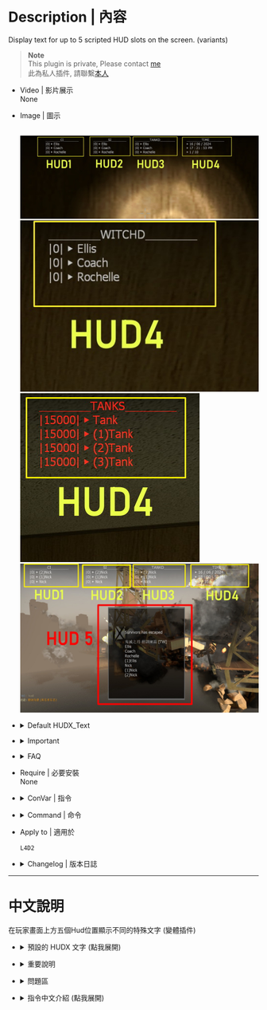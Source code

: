 # Description | 內容
Display text for up to 5 scripted HUD slots on the screen.
(variants)

> __Note__ <br/>
This plugin is private, Please contact [me](https://github.com/fbef0102/Game-Private_Plugin#私人插件列表-private-plugins-list)<br/>
此為私人插件, 請聯繫[本人](https://github.com/fbef0102/Game-Private_Plugin#私人插件列表-private-plugins-list)

* Video | 影片展示
<br/>None

* Image | 圖示

	<br/>![l4d2_scripted_hud_1](image/l4d2_scripted_hud_1.jpg)
	<br/>![l4d2_scripted_hud_2](image/l4d2_scripted_hud_2.jpg)
	<br/>![l4d2_scripted_hud_3](image/l4d2_scripted_hud_3.jpg)
	<br/>![l4d2_scripted_hud_4](image/l4d2_scripted_hud_4.jpg)
</details>

* <details><summary>Default HUDX_Text</summary>

	* HUD1_Text: CI kill
	* HUD2_Text: SI kill
	* HUD3_Text: Damage to tank
	* HUD4_Text:
		1. Damage to witch
		2. Time 
		3. Tank health
	* HUD5_Text: Player Name rescues success in end of campaign
	* Center_Text: None
</details>

* <details><summary>Important</summary>

	* Ensure that you renamed the ```left4dead2\scripts\vscripts\l4d2_scripted_hud_rename.nut``` file to your gamemode. (<gamemode>.nut)
		* If you run a coop server. Rename it to "coop.nut"
		* If you run a versus server. Rename it to "versus.nut"
		* If you run a survival server. Rename it to "survival.nut"
		* If you run a scavenge server. Rename it as "scavenge.nut"
		* If you run some mutation gamemode. Rename it to "xxxx.nut" (xxxx= mutation name)
		* You can create multi .nut files
</details>

* <details><summary>FAQ</summary>

	* How to switch HUD position?
		* Modify ```l4d2_scripted_hud_hud?_x``` cvar (? is 1~5)
		* Modify ```l4d2_scripted_hud_hud?_y``` cvar (? is 1~5)
		* Coordinate diagram
		<br/>![l4d2_scripted_hud_5](image/l4d2_scripted_hud_5.jpg)

	* Why hud disappear or being cut?	
		* The limit of each HUD text is up to 127 characters.
		* hud position depends on Gaming Monitor Resolutions
</details>

* Require | 必要安裝
<br/>None

* <details><summary>ConVar | 指令</summary>

	* cfg/sourcemod/l4d2_scripted_hud.cfg
		```php
		// Enable/Disable the plugin.
		// 0 = Disable, 1 = Enable.
		l4d2_scripted_hud_enable "1"

		// Interval in seconds to update the HUD.
		l4d2_scripted_hud_update_interval "0.5"

		// (HUD 1) Makes the text visible.
		// 0 = OFF, 1 = ON.
		l4d2_scripted_hud_hud1_visible "1"

		// (HUD 1) Aligns the text horizontally.
		// 1 = LEFT, 2 = CENTER, 3 = RIGHT.
		l4d2_scripted_hud_hud1_text_align "1"

		// (HUD 1) Makes the text blink from white to red while a tank is alive.
		// 0 = OFF, 1 = ON.
		l4d2_scripted_hud_hud1_blink_tank "1"

		// (HUD 1) Makes the text blink from white to red.
		// 0 = OFF, 1 = ON.
		l4d2_scripted_hud_hud1_blink "1"

		// (HUD 1) Makes the text play a beep sound while blinking.
		// 0 = OFF, 1 = ON. Note: the blink cvar must be "1" to play the beep sound.
		l4d2_scripted_hud_hud1_beep "0"

		// (HUD 1) Shows the text inside a black transparent background.
		// Note: the background may not draw properly when initialized as "0", start the map with "1" to render properly.
		// 0 = OFF, 1 = ON.
		l4d2_scripted_hud_hud1_background "0"

		// (HUD 1) Which team should see the text.
		// 0 = ALL, 1 = SURVIVOR, 2 = INFECTED.
		l4d2_scripted_hud_hud1_team "0"

		// (HUD 1) Overwrite the HUD flag.
		// For debug purposes only.
		// 0 = OFF.
		l4d2_scripted_hud_hud1_flag_debug "0"

		// (HUD 1) X (horizontal) position of the text.
		// Note: setting it to less than 0.0 may cut/hide the text at screen.
		l4d2_scripted_hud_hud1_x "0.02"

		// (HUD 1) Y (vertical) position of the text.
		// Note: setting it to less than 0.0 may cut/hide the text at screen.
		l4d2_scripted_hud_hud1_y "0.015"

		// (HUD 1) Animated X (horizontal) movement speed of the text.
		// 0 = OFF.
		l4d2_scripted_hud_hud1_x_speed "0.0"

		// (HUD 1) Animated Y (vertical) movement speed of the text.
		// 0 = OFF.
		l4d2_scripted_hud_hud1_y_speed "0.0"

		// (HUD 1) Animated X (horizontal) direction that the text will move.
		// 0 = Right to Left, 1 = Left to Right.
		l4d2_scripted_hud_hud1_x_direction "0"

		// (HUD 1) Animated Y (vertical) direction that the text will move.
		// 0 = Top to Bottom, 1 = Bottom to Top.
		l4d2_scripted_hud_hud1_y_direction "0"

		// (HUD 1) Animated X (horizontal) minimum position that the HUD can reach.
		l4d2_scripted_hud_hud1_x_min "0.0"

		// (HUD 1) Animated Y (vertical) minimum position that the HUD can reach.
		l4d2_scripted_hud_hud1_y_min "0.0"

		// (HUD 1) Animated X (horizontal) maximum position that the HUD can reach.
		l4d2_scripted_hud_hud1_x_max "1.0"

		// (HUD 1) Animated Y (vertical) maximum position that the HUD can reach.
		l4d2_scripted_hud_hud1_y_max "1.0"

		// (HUD 1) Text area Width.
		l4d2_scripted_hud_hud1_width "1.5"

		// (HUD 1) Text area Height.
		l4d2_scripted_hud_hud1_height "0.026"

		// (HUD 2) Makes the text visible.
		// 0 = OFF, 1 = ON.
		l4d2_scripted_hud_hud2_visible "1"

		// (HUD 2) Aligns the text horizontally.
		// 1 = LEFT, 2 = CENTER, 3 = RIGHT.
		l4d2_scripted_hud_hud2_text_align "1"

		// (HUD 2) Makes the text blink from white to red while a tank is alive.
		// 0 = OFF, 1 = ON.
		l4d2_scripted_hud_hud2_blink_tank "1"

		// (HUD 2) Makes the text blink from white to red.
		// 0 = OFF, 1 = ON.
		l4d2_scripted_hud_hud2_blink "0"

		// (HUD 2) Makes the text play a beep sound while blinking.
		// 0 = OFF, 1 = ON. Note: the blink cvar must be "1" to play the beep sound.
		l4d2_scripted_hud_hud2_beep "0"

		// (HUD 2) Shows the text inside a black transparent background.
		// Note: the background may not draw properly when initialized as "0", start the map with "1" to render properly.
		// 0 = OFF, 1 = ON.
		l4d2_scripted_hud_hud2_background "0"

		// (HUD 2) Which team should see the text.
		// 0 = ALL, 1 = SURVIVOR, 2 = INFECTED.
		l4d2_scripted_hud_hud2_team "0"

		// (HUD 2) Overwrite the HUD flag.
		// For debug purposes only.
		// 0 = OFF.
		l4d2_scripted_hud_hud2_flag_debug "0"

		// (HUD 2) X (horizontal) position of the text.
		// Note: setting it to less than 0.0 may cut/hide the text at screen.
		l4d2_scripted_hud_hud2_x "0.25"

		// (HUD 2) Y (vertical) position of the text.
		// Note: setting it to less than 0.0 may cut/hide the text at screen.
		l4d2_scripted_hud_hud2_y "0.015"

		// (HUD 2) Animated X (horizontal) movement speed of the text.
		// 0 = OFF.
		l4d2_scripted_hud_hud2_x_speed "0.0"

		// (HUD 2) Animated Y (vertical) movement speed of the text.
		// 0 = OFF.
		l4d2_scripted_hud_hud2_y_speed "0.0"

		// (HUD 2) Animated X (horizontal) direction that the text will move.
		// 0 = Left to Right, 1 = Right to Left.
		l4d2_scripted_hud_hud2_x_direction "0"

		// (HUD 2) Animated Y (vertical) direction that the text will move.
		// 0 = Top to Bottom, 1 = Bottom to Top.
		l4d2_scripted_hud_hud2_y_direction "0"

		// (HUD 2) Animated X (horizontal) minimum position that the HUD can reach.
		l4d2_scripted_hud_hud2_x_min "0.0"

		// (HUD 2) Animated Y (vertical) minimum position that the HUD can reach.
		l4d2_scripted_hud_hud2_y_min "0.0"

		// (HUD 2) Animated X (horizontal) maximum position that the HUD can reach.
		l4d2_scripted_hud_hud2_x_max "1.0"

		// (HUD 2) Animated Y (vertical) maximum position that the HUD can reach.
		l4d2_scripted_hud_hud2_y_max "1.0"

		// (HUD 2) Text area Width.
		l4d2_scripted_hud_hud2_width "1.5"

		// (HUD 2) Text area Height.
		l4d2_scripted_hud_hud2_height "0.026"

		// (HUD 3) Makes the text visible.
		// 0 = OFF, 1 = ON.
		l4d2_scripted_hud_hud3_visible "1"

		// (HUD 3) Aligns the text horizontally.
		// 1 = LEFT, 2 = CENTER, 3 = RIGHT.
		l4d2_scripted_hud_hud3_text_align "1"

		// (HUD 3) Makes the text blink from white to red while a tank is alive.
		// 0 = OFF, 1 = ON.
		l4d2_scripted_hud_hud3_blink_tank "1"

		// (HUD 3) Makes the text blink from white to red.
		// 0 = OFF, 1 = ON.
		l4d2_scripted_hud_hud3_blink "0"

		// (HUD 3) Makes the text play a beep sound while blinking.
		// 0 = OFF, 1 = ON. Note: the blink cvar must be "1" to play the beep sound.
		l4d2_scripted_hud_hud3_beep "0"

		// (HUD 3) Shows the text inside a black transparent background.
		// Note: the background may not draw properly when initialized as "0", start the map with "1" to render properly.
		// 0 = OFF, 1 = ON.
		l4d2_scripted_hud_hud3_background "0"

		// (HUD 3) Which team should see the text.
		// 0 = ALL, 1 = SURVIVOR, 2 = INFECTED.
		l4d2_scripted_hud_hud3_team "1"

		// (HUD 3) Overwrite the HUD flag.
		// For debug purposes only.
		// 0 = OFF.
		l4d2_scripted_hud_hud3_flag_debug "0"

		// (HUD 3) X (horizontal) position of the text.
		// Note: setting it to less than 0.0 may cut/hide the text at screen.
		l4d2_scripted_hud_hud3_x "0.45"

		// (HUD 3) Y (vertical) position of the text.
		// Note: setting it to less than 0.0 may cut/hide the text at screen.
		l4d2_scripted_hud_hud3_y "0.015"

		// (HUD 3) Animated X (horizontal) movement speed of the text.
		// 0 = OFF.
		l4d2_scripted_hud_hud3_x_speed "0.0"

		// (HUD 3) Animated Y (vertical) movement speed of the text.
		// 0 = OFF.
		l4d2_scripted_hud_hud3_y_speed "0.0"

		// (HUD 3) Animated X (horizontal) direction that the text will move.
		// 0 = Left to Right, 1 = Right to Left.
		l4d2_scripted_hud_hud3_x_direction "0"

		// (HUD 3) Animated Y (vertical) direction that the text will move.
		// 0 = Top to Bottom, 1 = Bottom to Top.
		l4d2_scripted_hud_hud3_y_direction "0"

		// (HUD 3) Animated X (horizontal) minimum position that the HUD can reach.
		l4d2_scripted_hud_hud3_x_min "0.0"

		// (HUD 3) Animated Y (vertical) minimum position that the HUD can reach.
		l4d2_scripted_hud_hud3_y_min "0.0"

		// (HUD 3) Animated X (horizontal) maximum position that the HUD can reach.
		l4d2_scripted_hud_hud3_x_max "1.0"

		// (HUD 3) Animated Y (vertical) maximum position that the HUD can reach.
		l4d2_scripted_hud_hud3_y_max "1.0"

		// (HUD 3) Text area Width.
		l4d2_scripted_hud_hud2_width "1.5"

		// (HUD 3) Text area Height.
		l4d2_scripted_hud_hud3_height "0.026"

		// (HUD 4) Makes the text visible.
		// 0 = OFF, 1 = ON.
		l4d2_scripted_hud_hud4_visible "1"

		// (HUD 4) 顯示的內容
		// 0 = Damage to witch
		// 1 = Time 
		// 2 = Tank health
		l4d2_scripted_hud_hud4_display "1"

		// (HUD 4) Aligns the text horizontally.
		// 1 = LEFT, 2 = CENTER, 3 = RIGHT.
		l4d2_scripted_hud_hud4_text_align "1"

		// (HUD 4) Makes the text blink from white to red while a tank is alive.
		// 0 = OFF, 1 = ON.
		l4d2_scripted_hud_hud4_blink_tank "1"

		// (HUD 4) Makes the text blink from white to red.
		// 0 = OFF, 1 = ON.
		l4d2_scripted_hud_hud4_blink "0"

		// (HUD 4) Makes the text play a beep sound while blinking.
		// 0 = OFF, 1 = ON. Note: the blink cvar must be "1" to play the beep sound.
		l4d2_scripted_hud_hud4_beep "0"

		// (HUD 4) Shows the text inside a black transparent background.
		// Note: the background may not draw properly when initialized as "0", start the map with "1" to render properly.
		// 0 = OFF, 1 = ON.
		l4d2_scripted_hud_hud4_background "0"

		// (HUD 4) Which team should see the text.
		// 0 = ALL, 1 = SURVIVOR, 2 = INFECTED.
		l4d2_scripted_hud_hud4_team "0"

		// (HUD 4) Overwrite the HUD flag.
		// For debug purposes only.
		// 0 = OFF.
		l4d2_scripted_hud_hud4_flag_debug "0"

		// (HUD 4) X (horizontal) position of the text.
		// Note: setting it to less than 0.0 may cut/hide the text at screen.
		l4d2_scripted_hud_hud4_x "0.7"

		// (HUD 4) Y (vertical) position of the text.
		// Note: setting it to less than 0.0 may cut/hide the text at screen.
		l4d2_scripted_hud_hud4_y "0.015"

		// (HUD 4) Animated X (horizontal) movement speed of the text.
		// 0 = OFF.
		l4d2_scripted_hud_hud4_x_speed "0.0"

		// (HUD 4) Animated Y (vertical) movement speed of the text.
		// 0 = OFF.
		l4d2_scripted_hud_hud4_y_speed "0.0"

		// (HUD 4) Animated X (horizontal) direction that the text will move.
		// 0 = Left to Right, 1 = Right to Left.
		l4d2_scripted_hud_hud4_x_direction "0"

		// (HUD 4) Animated Y (vertical) direction that the text will move.
		// 0 = Top to Bottom, 1 = Bottom to Top.
		l4d2_scripted_hud_hud4_y_direction "0"

		// (HUD 4) Animated X (horizontal) minimum position that the HUD can reach.
		l4d2_scripted_hud_hud4_x_min "0.0"

		// (HUD 4) Animated Y (vertical) minimum position that the HUD can reach.
		l4d2_scripted_hud_hud4_y_min "0.0"

		// (HUD 4) Animated X (horizontal) maximum position that the HUD can reach.
		l4d2_scripted_hud_hud4_x_max "1.0"

		// (HUD 4) Animated Y (vertical) maximum position that the HUD can reach.
		l4d2_scripted_hud_hud4_y_max "1.0"

		// (HUD 4) Text area Width.
		l4d2_scripted_hud_hud4_width "1.5"

		// (HUD 4) Text area Height.
		l4d2_scripted_hud_hud4_height "0.026"

		// (HUD 5) Makes the text visible.
		// 0 = OFF, 1 = ON.
		l4d2_scripted_hud_hud5_visible "1"

		// (HUD 5) Aligns the text horizontally.
		// 1 = LEFT, 2 = CENTER, 3 = RIGHT.
		l4d2_scripted_hud_hud5_text_align "2"

		// (HUD 5) Makes the text blink from white to red while a tank is alive.
		// 0 = OFF, 1 = ON.
		l4d2_scripted_hud_hud5_blink_tank "0"

		// (HUD 5) Makes the text blink from white to red.
		// 0 = OFF, 1 = ON.
		l4d2_scripted_hud_hud5_blink "0"

		// (HUD 5) Makes the text play a beep sound while blinking.
		// 0 = OFF, 1 = ON. Note: the blink cvar must be "1" to play the beep sound.
		l4d2_scripted_hud_hud5_beep "0"

		// (HUD 5) Shows the text inside a black transparent background.
		// Note: the background may not draw properly when initialized as "0", start the map with "1" to render properly.
		// 0 = OFF, 1 = ON.
		l4d2_scripted_hud_hud5_background "1"

		// (HUD 5) X (horizontal) position of the text.
		// Note: setting it to less than 0.0 may cut/hide the text at screen.
		l4d2_scripted_hud_hud5_x "0.35"

		// (HUD 5) Y (vertical) position of the text.
		// Note: setting it to less than 0.0 may cut/hide the text at screen.
		l4d2_scripted_hud_hud5_y "0.25"

		// (HUD 5) Text area Width.
		l4d2_scripted_hud_hud5_width "0.3"

		// (HUD 5) Text area Height.
		l4d2_scripted_hud_hud5_height "0.5"
		```
</details>

* <details><summary>Command | 命令</summary>
	None
</details>

* Apply to | 適用於
	```
	L4D2
	```

* <details><summary>Changelog | 版本日誌</summary>

	* 1.1h (2024-6-16)
		* l4d2_scripted_hud "1.1h-2023/11/21" variant (變體插件)
		* Change 5 hud text
		* Delete data file
</details>

- - - -
# 中文說明
在玩家畫面上方五個Hud位置顯示不同的特殊文字
(變體插件)

* <details><summary>預設的 HUDX 文字 (點我展開)</summary>

	* HUD1: 普通感染者統計排行榜前三名
	* HUD2: 擊殺統計排行榜前三名
	* HUD3: 打Tank的傷害統計排行榜前三名
	* HUD4: 
		1. 打Witch的傷害統計排行榜前三名
		2. 伺服器的時間與日期
		3. 每個Tank的血量狀態
	* HUD5: 已逃脫成功的倖存者列表 (最後一關上救援後才顯示)
	* Center: 無
</details>

* <details><summary>重要說明</summary>

	* 確保 ```left4dead2\scripts\vscripts\l4d2_scripted_hud_rename.nut``` 檔名名稱更改成伺服器的遊戲模式. (<遊戲模式名稱>.nut)
		* 戰役模式. 改成名 "coop.nut"
		* 對抗模式. 改成名 "versus.nut"
		* 生存模式. 改成名 "survival.nut"
		* 清道夫模式. 改成名 "scavenge.nut"
		* 突變模式. 改成名 "<突變模式英文名>.nut"
		* 可以創建多個.nut檔案
		> __Note__ (如果已有.nut檔案，可以先備份)

	* 注意事項
		* 插件先讀取 data/l4d2_scripted_hud.cfg "HUD_Texts" => "HUD?" 文字. 如果空白則讀取 ```l4d2_scripted_hud_hud?_text``` 指令文字. 如果兩者皆空, 使用插件內建的 GetHUD?_Text 文字 (? 是 1~5)
		* 每個Hud文字上限為127，遊戲限制不能增加，認真你就輸了，再問就是Valve的鍋
		* 每個Hud文字可有滑動跟閃紅光的特效，請詳細閱讀指令
</details>

* <details><summary>問題區</summary>

	* 如何改變 HUD 位置?
		* 修改 ```l4d2_scripted_hud_hud?_x``` 指令 (? 是數字1~5)
		* 修改 ```l4d2_scripted_hud_hud?_y``` 指令 (? 是數字1~5)
		* 座標圖
		<br/>![l4d2_scripted_hud_5](image/l4d2_scripted_hud_5.jpg)

	* 為何 HUD 會移位或被切掉?	
		* 每個Hud文字上限為127，遊戲限制不能增加，認真你就輸了
		* 根據玩家自己的遊戲分辨率，看到的Hud位置會有不同，請斟酌修改位置
</details>

* <details><summary>指令中文介紹 (點我展開)</summary>

	* cfg/sourcemod/l4d2_scripted_hud.cfg
		```php
		// 0=關閉插件, 1=啟動插件
		l4d2_scripted_hud_enable "1"

		// 更新HUD的頻率 (單位: 秒)，秒數越低，更新頻率越大，伺服器越卡
		l4d2_scripted_hud_update_interval "0.5"

		// (HUD 1) 
		// 0 = 不顯示, 1 = 顯示.
		l4d2_scripted_hud_hud1_visible "1"

		// (HUD 1) 文字水平排版
		// 1 = 置左, 2 = 置中, 3 = 置右.
		l4d2_scripted_hud_hud1_text_align "1"

		// (HUD 1) 當Tank存活時，文字紅白閃爍
		// 0 = 關閉, 1 = 開啟.
		l4d2_scripted_hud_hud1_blink_tank "1"

		// (HUD 1) 文字紅白閃爍
		//  0 = 關閉, 1 = 開啟.
		l4d2_scripted_hud_hud1_blink "0"

		// (HUD 1) 文字紅白閃爍時發出beep音效
		// 0 = 關閉, 1 = 開啟.
		// 注意: 必須先開啟 HUD 1 文字紅白閃爍
		l4d2_scripted_hud_hud1_beep "0"

		// (HUD 1) 文字有黑底背景.
		// 注意: 修改這項指令可能要重啟地圖才會生效
		// 0 = 關閉, 1 = 開啟.
		l4d2_scripted_hud_hud1_background "0"

		// (HUD 1) 哪些隊伍能看到文字
		// 0 = 全部, 1 = 倖存者, 2 = 特感.
		l4d2_scripted_hud_hud1_team "0"

		// (HUD 1) 覆蓋文字的指令
		// 給工程師除錯用，請勿修改
		// 0 = 關閉.
		l4d2_scripted_hud_hud1_flag_debug "0"

		// (HUD 1) X軸位置
		// 注意: 數值低於0可能會導致文字被切掉
		l4d2_scripted_hud_hud1_x "0.02"

		// (HUD 1) Y軸位置
		// 注意: 數值低於0可能會導致文字被切掉
		l4d2_scripted_hud_hud1_y "0.015"

		// (HUD 1) 文字水平移動的動畫速度
		// 0 = 關閉.
		l4d2_scripted_hud_hud1_x_speed "0.0"

		// (HUD 1) 文字垂直移動的動畫速度
		// 0 = 關閉.
		l4d2_scripted_hud_hud1_y_speed "0.0"

		// (HUD 1) 文字水平移動的動畫方向
		// 0 = 從右至左, 1 = 從左至右.
		l4d2_scripted_hud_hud1_x_direction "0"

		// (HUD 1) 文字垂直移動的動畫方向
		// 0 = 從上至下, 1 = 從下至上.
		l4d2_scripted_hud_hud1_y_direction "0"

		// (HUD 1) 文字水平移動的動畫X軸起始點
		l4d2_scripted_hud_hud1_x_min "0.0"

		// (HUD 1) 文字水平移動的動畫Y軸起始點
		l4d2_scripted_hud_hud1_y_min "0.0"

		// (HUD 1) 文字水平移動的動畫X軸終點
		l4d2_scripted_hud_hud1_x_max "1.0"

		// (HUD 1) 文字水平移動的動畫Y軸終點
		l4d2_scripted_hud_hud1_y_max "1.0"

		// (HUD 1) 文字框的寬度
		// 非文字變大
		l4d2_scripted_hud_hud1_width "1.5"

		// (HUD 1) 文字框的高度
		// 非文字變大
		l4d2_scripted_hud_hud1_height "0.026"

		// (HUD 2) 
		// 0 = 不顯示, 1 = 顯示.
		l4d2_scripted_hud_hud2_visible "1"

		// (HUD 2) 文字水平排版
		// 1 = 置左, 2 = 置中, 3 = 置右.
		l4d2_scripted_hud_hud2_text_align "1"

		// (HUD 2) 當Tank存活時，文字紅白閃爍
		// 0 = 關閉, 1 = 開啟.
		l4d2_scripted_hud_hud2_blink_tank "1"

		// (HUD 2) 文字紅白閃爍
		//  0 = 關閉, 1 = 開啟.
		l4d2_scripted_hud_hud2_blink "1"

		// (HUD 2) 文字紅白閃爍時發出beep音效
		// 0 = 關閉, 1 = 開啟.
		// 注意: 必須先開啟 HUD 2 文字紅白閃爍
		l4d2_scripted_hud_hud2_beep "0"

		// (HUD 2) 文字有黑底背景.
		// 注意: 修改這項指令可能要重啟地圖才會生效
		// 0 = 關閉, 1 = 開啟.
		l4d2_scripted_hud_hud2_background "0"

		// (HUD 2) 哪些隊伍能看到文字
		// 0 = 全部, 1 = 倖存者, 2 = 特感.
		l4d2_scripted_hud_hud2_team "0"

		// (HUD 2) 覆蓋文字的指令
		// 給工程師除錯用，請勿修改
		// 0 = 關閉.
		l4d2_scripted_hud_hud2_flag_debug "0"

		// (HUD 2) X軸位置
		// 注意: 數值低於0可能會導致文字被切掉
		l4d2_scripted_hud_hud2_x "0.25"

		// (HUD 2) Y軸位置
		// 注意: 數值低於0可能會導致文字被切掉
		l4d2_scripted_hud_hud2_y "0.015"

		// (HUD 2) 文字水平移動的動畫速度
		// 0 = 關閉.
		l4d2_scripted_hud_hud2_x_speed "0.0"

		// (HUD 2) 文字垂直移動的動畫速度
		// 0 = 關閉.
		l4d2_scripted_hud_hud2_y_speed "0.0"

		// (HUD 2) 文字水平移動的動畫方向
		// 0 = 從右至左, 1 = 從左至右.
		l4d2_scripted_hud_hud2_x_direction "0"

		// (HUD 2) 文字垂直移動的動畫方向
		// 0 = 從上至下, 1 = 從下至上.
		l4d2_scripted_hud_hud2_y_direction "0"

		// (HUD 2) 文字水平移動的動畫X軸起始點
		l4d2_scripted_hud_hud2_x_min "0.0"

		// (HUD 2) 文字水平移動的動畫Y軸起始點
		l4d2_scripted_hud_hud2_y_min "0.0"

		// (HUD 2) 文字水平移動的動畫X軸終點
		l4d2_scripted_hud_hud2_x_max "1.0"

		// (HUD 2) 文字水平移動的動畫Y軸終點
		l4d2_scripted_hud_hud2_y_max "1.0"

		// (HUD 2) 文字框的寬度
		// 非文字變大
		l4d2_scripted_hud_hud2_width "1.5"

		// (HUD 2) 文字框的高度
		// 非文字變大
		l4d2_scripted_hud_hud2_height "0.026"

		// (HUD 3) 
		// 0 = 不顯示, 1 = 顯示.
		l4d2_scripted_hud_hud3_visible "1"

		// (HUD 3) 文字水平排版
		// 1 = 置左, 2 = 置中, 3 = 置右.
		l4d2_scripted_hud_hud3_text_align "1"

		// (HUD 3) 當Tank存活時，文字紅白閃爍
		// 0 = 關閉, 1 = 開啟.
		l4d2_scripted_hud_hud3_blink_tank "0"

		// (HUD 3) 文字紅白閃爍
		//  0 = 關閉, 1 = 開啟.
		l4d2_scripted_hud_hud3_blink "1"

		// (HUD 3) 文字紅白閃爍時發出beep音效
		// 0 = 關閉, 1 = 開啟.
		// 注意: 必須先開啟 HUD 3 文字紅白閃爍
		l4d2_scripted_hud_hud3_beep "0"

		// (HUD 3) 文字有黑底背景.
		// 注意: 修改這項指令可能要重啟地圖才會生效
		// 0 = 關閉, 1 = 開啟.
		l4d2_scripted_hud_hud3_background "0"

		// (HUD 3) 哪些隊伍能看到文字
		// 0 = 全部, 1 = 倖存者, 2 = 特感.
		l4d2_scripted_hud_hud3_team "0"

		// (HUD 3) 覆蓋文字的指令
		// 給工程師除錯用，請勿修改
		// 0 = 關閉.
		l4d2_scripted_hud_hud3_flag_debug "0"

		// (HUD 3) X軸位置
		// 注意: 數值低於0可能會導致文字被切掉
		l4d2_scripted_hud_hud3_x "0.45"

		// (HUD 3) Y軸位置
		// 注意: 數值低於0可能會導致文字被切掉
		l4d2_scripted_hud_hud3_y "0.015"

		// (HUD 3) 文字水平移動的動畫速度
		// 0 = 關閉.
		l4d2_scripted_hud_hud3_x_speed "0.0"

		// (HUD 3) 文字垂直移動的動畫速度
		// 0 = 關閉.
		l4d2_scripted_hud_hud3_y_speed "0.0"

		// (HUD 3) 文字水平移動的動畫方向
		// 0 = 從右至左, 1 = 從左至右.
		l4d2_scripted_hud_hud3_x_direction "0"

		// (HUD 3) 文字垂直移動的動畫方向
		// 0 = 從上至下, 1 = 從下至上.
		l4d2_scripted_hud_hud3_y_direction "0"

		// (HUD 3) 文字水平移動的動畫X軸起始點
		l4d2_scripted_hud_hud3_x_min "0.0"

		// (HUD 3) 文字水平移動的動畫Y軸起始點
		l4d2_scripted_hud_hud3_y_min "0.0"

		// (HUD 3) 文字水平移動的動畫X軸終點
		l4d2_scripted_hud_hud3_x_max "1.0"

		// (HUD 3) 文字水平移動的動畫Y軸終點
		l4d2_scripted_hud_hud3_y_max "1.0"

		// (HUD 3) 文字框的寬度
		// 非文字變大
		l4d2_scripted_hud_hud3_width "1.5"

		// (HUD 3) 文字框的高度
		// 非文字變大
		l4d2_scripted_hud_hud3_height "0.026"

		// (HUD 4) 
		// 0 = 不顯示, 1 = 顯示.
		l4d2_scripted_hud_hud4_visible "1"

		// (HUD 4) 顯示的內容
		// 0 = Damage to witch
		// 1 = Time 
		// 2 = Tank health
		l4d2_scripted_hud_hud4_display "1"

		// (HUD 4) 文字水平排版
		// 1 = 置左, 2 = 置中, 3 = 置右.
		l4d2_scripted_hud_hud4_text_align "1"

		// (HUD 4) 當Tank存活時，文字紅白閃爍
		// 0 = 關閉, 1 = 開啟.
		l4d2_scripted_hud_hud4_blink_tank "1"

		// (HUD 4) 文字紅白閃爍
		//  0 = 關閉, 1 = 開啟.
		l4d2_scripted_hud_hud4_blink "0"

		// (HUD 4) 文字紅白閃爍時發出beep音效
		// 0 = 關閉, 1 = 開啟.
		// 注意: 必須先開啟 HUD 4 文字紅白閃爍
		l4d2_scripted_hud_hud4_beep "0"

		// (HUD 4) 文字有黑底背景.
		// 注意: 修改這項指令可能要重啟地圖才會生效
		// 0 = 關閉, 1 = 開啟.
		l4d2_scripted_hud_hud4_background "0"

		// (HUD 4) 哪些隊伍能看到文字
		// 0 = 全部, 1 = 倖存者, 2 = 特感.
		l4d2_scripted_hud_hud4_team "0"

		// (HUD 4) 覆蓋文字的指令
		// 給工程師除錯用，請勿修改
		// 0 = 關閉.
		l4d2_scripted_hud_hud4_flag_debug "0"

		// (HUD 4) X軸位置
		// 注意: 數值低於0可能會導致文字被切掉
		l4d2_scripted_hud_hud4_x "0.7"

		// (HUD 4) Y軸位置
		// 注意: 數值低於0可能會導致文字被切掉
		l4d2_scripted_hud_hud4_y "0.015"

		// (HUD 4) 文字水平移動的動畫速度
		// 0 = 關閉.
		l4d2_scripted_hud_hud4_x_speed "0.0"

		// (HUD 4) 文字垂直移動的動畫速度
		// 0 = 關閉.
		l4d2_scripted_hud_hud4_y_speed "0.0"

		// (HUD 4) 文字水平移動的動畫方向
		// 0 = 從右至左, 1 = 從左至右.
		l4d2_scripted_hud_hud4_x_direction "0"

		// (HUD 4) 文字垂直移動的動畫方向
		// 0 = 從上至下, 1 = 從下至上.
		l4d2_scripted_hud_hud4_y_direction "0"

		// (HUD 4) 文字水平移動的動畫X軸起始點
		l4d2_scripted_hud_hud4_x_min "0.0"

		// (HUD 4) 文字水平移動的動畫Y軸起始點
		l4d2_scripted_hud_hud4_y_min "0.0"

		// (HUD 4) 文字水平移動的動畫X軸終點
		l4d2_scripted_hud_hud4_x_max "1.0"

		// (HUD 4) 文字水平移動的動畫Y軸終點
		l4d2_scripted_hud_hud4_y_max "1.0"

		// (HUD 4) 文字框的寬度
		// 非文字變大
		l4d2_scripted_hud_hud4_width "1.5"

		// (HUD 4) 文字框的高度
		// 非文字變大
		l4d2_scripted_hud_hud4_height "0.026"

		// (HUD 5)
		// 0 = 不顯示, 1 = 顯示.
		l4d2_scripted_hud_hud5_visible "1"

		// (HUD 5) 文字水平排版
		// 1 = 置左, 2 = 置中, 3 = 置右.
		l4d2_scripted_hud_hud5_text_align "2"

		// (HUD 5) 當Tank存活時，文字紅白閃爍
		// 0 = 關閉, 1 = 開啟.
		l4d2_scripted_hud_hud5_blink_tank "0"

		// (HUD 5) 文字紅白閃爍
		// 0 = 關閉, 1 = 開啟.
		l4d2_scripted_hud_hud5_blink "0"

		// (HUD 4) 文字紅白閃爍時發出beep音效
		// 0 = 關閉, 1 = 開啟.
		// 注意: 必須先開啟 HUD 1 文字紅白閃爍
		l4d2_scripted_hud_hud5_beep "0"

		// (HUD 5) 文字有黑底背景.
		// 注意: 修改這項指令可能要重啟地圖才會生效
		// 0 = 關閉, 1 = 開啟.
		l4d2_scripted_hud_hud5_background "1"

		// (HUD 5) X軸位置
		// 注意: 數值低於0可能會導致文字被切掉
		l4d2_scripted_hud_hud5_x "0.35"

		// (HUD 5) Y軸位置
		// 注意: 數值低於0可能會導致文字被切掉
		l4d2_scripted_hud_hud5_y "0.25"

		// (HUD 5) 文字框的寬度
		// 非文字變大
		l4d2_scripted_hud_hud5_width "0.3"

		// (HUD 5) 文字框的高度
		// 非文字變大
		l4d2_scripted_hud_hud5_height "0.5"
		```
</details>